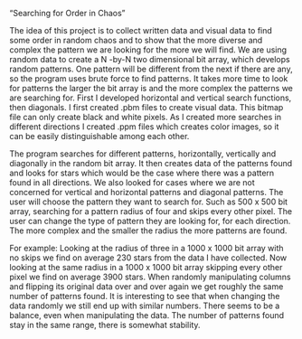 

 “Searching for Order in Chaos”

The idea of this project is to collect written data and visual data to find some order in random chaos and to show that the more diverse and complex the pattern we are looking for the more we will find. We are using random data to create a N -by-N two dimensional bit array, which develops random patterns. One pattern will be different from the next if there are any, so the program uses brute force to find patterns. It takes more time to look for patterns the larger the bit array is and the more complex the patterns we are searching for.
First I developed horizontal and vertical search functions, then diagonals. I first created .pbm files to create visual data. This bitmap file can only create black and white pixels. As I created more searches in different directions I created .ppm files which creates color images, so it can be easily distinguishable among each other. 

The program searches for different patterns, horizontally, vertically and diagonally in the random bit array. It then creates data of the patterns found and looks for stars which would be the case where there was a pattern found in all directions. We also looked for cases where we are not concerned for vertical and horizontal patterns and diagonal patterns. 
The user will choose the pattern they want to search for. Such as 500 x 500 bit array, searching for a pattern radius of four and skips every other pixel. The user can change the type of pattern they are looking for, for each direction.
The more complex and the smaller the radius the more patterns are found. 

For example:
Looking at the radius of three in a 1000 x 1000 bit array with no skips we find on average 230 stars from the data I have collected. Now looking at the same radius in a 1000 x 1000 bit array skipping every other pixel we find on average 3900 stars.
When randomly manipulating columns and flipping its original data over and over again we get roughly the same number of patterns found. It is interesting to see that when changing the data randomly we still end up with similar numbers. There seems to be a balance, even when manipulating the data. The number of patterns found stay in the same range, there is somewhat stability.
